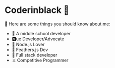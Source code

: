 # Coderinblack 🍌
📌 Here are some things you should know about me:
- 🏫 A middle school developer
- 🆅ue Developer/Advocate
- 💖 Node.js Lover
- 🚀 Feathers.js Dev
- 🥞 Full stack developer
- ⚔️ Competitive Programmer